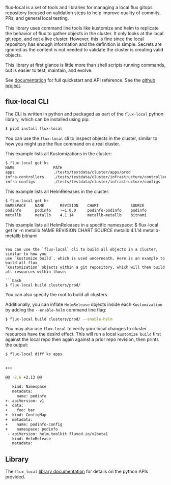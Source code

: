 flux-local is a set of tools and libraries for managing a local flux gitops repository focused on validation steps to help improve quality of commits, PRs, and general local testing.

This library uses command line tools like kustomize and helm to replicate the behavior of
flux to gather objects in the cluster. It only looks at the local git repo, and not a live
cluster. However, this is fine since the local repository has enough information and the
definition is simple. Secrets are ignored as the content is not needed to validate the
cluster is creating valid objects.

This library at first glance is little more than shell scripts running commands, but is easier
to test, maintain, and evolve.

See [documentation](https://allenporter.github.io/flux-local/) for full quickstart and API reference.
See the [github project](https://github.com/allenporter/flux-local).

## flux-local CLI

The CLI is written in python and packaged as part of the `flux-local` python library, which can be installed using pip:

```bash
$ pip3 install flux-local
```

You can use the `flux-local` cli to inspect objects in the cluster, similar to how you might
use the flux command on a real cluster.

This example lists all Kustomizations in the cluster:
```bash
$ flux-local get ks
NAME                 PATH
apps                 ./tests/testdata/cluster/apps/prod
infra-controllers    ./tests/testdata/cluster/infrastructure/controllers
infra-configs        ./tests/testdata/cluster/infrastructure/configs
```

This example lists all HelmReleases in the cluster:
```bash
$ flux-local get hr
NAMESPACE    NAME       REVISION    CHART              SOURCE
podinfo      podinfo    >=1.0.0     podinfo-podinfo    podinfo
metallb      metallb    4.1.14      metallb-metallb    bitnami
```

This example lists all HelmReleases in a specific namespace:
$ flux-local get hr  -n metallb
NAME       REVISION    CHART              SOURCE
metallb    4.1.14      metallb-metallb    bitnami
```

You can use the `flux-local` cli to build all objects in a cluster, similar to how you
use `kustomize build`, which is used underneath. Here is an example to build all flux
`Kustomization` objects within a git repository, which will then build all resources within those:

```bash
$ flux-local build clusters/prod/
```

You can also specify the root to build all clusters.

Additionally, you can inflate `HelmRelease` objects inside each `Kustomization` by adding
the `--enable-helm` command line flag:

```bash
$ flux-local build clusters/prod/ --enable-helm
```

You may also use `flux-local` to verify your local changes to cluster resources have the desird
effect. This will run a local `kustomize build` first against the local repo then again
against a prior repo revision, then prints the output:
```bash
$ flux-local diff ks apps
---

+++

@@ -2,6 +2,13 @@

   kind: Namespace
   metadata:
     name: podinfo
+- apiVersion: v1
+  data:
+    foo: bar
+  kind: ConfigMap
+  metadata:
+    name: podinfo-config
+    namespace: podinfo
 - apiVersion: helm.toolkit.fluxcd.io/v2beta1
   kind: HelmRelease
   metadata:

```

## Library

The `flux_local` [library documentation](https://allenporter.github.io/flux-local/) for details
on the python APIs provided.
